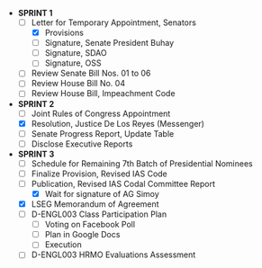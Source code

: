 - **SPRINT 1**
	- [ ] Letter for Temporary Appointment, Senators
		- [x] Provisions
		- [ ] Signature, Senate President Buhay
		- [ ] Signature, SDAO
		- [ ] Signature, OSS
	- [ ] Review Senate Bill Nos. 01 to 06
	- [ ] Review House Bill No. 04
	- [ ] Review House Bill, Impeachment Code
- **SPRINT 2**
	- [ ] Joint Rules of Congress Appointment
	- [x] Resolution, Justice De Los Reyes (Messenger)
	- [ ] Senate Progress Report, Update Table
	- [ ] Disclose Executive Reports
- **SPRINT 3**
	- [ ] Schedule for Remaining 7th Batch of Presidential Nominees
	- [ ] Finalize Provision, Revised IAS Code
	- [ ] Publication, Revised IAS Codal Committee Report
		- [x] Wait for signature of AG Simoy
	- [x] LSEG Memorandum of Agreement
	- [ ] D-ENGL003 Class Participation Plan
		- [ ] Voting on Facebook Poll
		- [ ] Plan in Google Docs
		- [ ] Execution
	- [ ] D-ENGL003 HRMO Evaluations Assessment